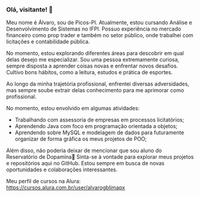 ### Olá, visitante! 👋

Meu nome é Álvaro, sou de Picos-PI. Atualmente, estou cursando Análise e Desenvolvimento de Sistemas no IFPI. Possuo experiência no mercado financeiro como prop trader e também no setor público, onde trabalhei com licitações e contabilidade pública.

No momento, estou explorando diferentes áreas para descobrir em qual delas desejo me especializar. Sou uma pessoa extremamente curiosa, sempre disposta a aprender coisas novas e enfrentar novos desafios. Cultivo bons hábitos, como a leitura, estudos e prática de esportes.

Ao longo da minha trajetória profissional, enfrentei diversas adversidades, mas sempre soube extrair delas conhecimento para me aprimorar como profissional.

No momento, estou envolvido em algumas atividades:

- Trabalhando com assessoria de empresas em processos licitatórios;
- Aprendendo Java com foco em programação orientada a objetos;
- Aprendendo sobre MySQL e modelagem de dados para futuramente organizar de forma gráfica os meus projetos de POO;

Além disso, não poderia deixar de mencionar que sou aluno do Reservatório de Dopamina🎈
Sinta-se à vontade para explorar meus projetos e repositórios aqui no GitHub. Estou sempre em busca de novas oportunidades e colaborações interessantes.

Meu perfil de cursos na Alura: https://cursos.alura.com.br/user/alvarogblimapx
